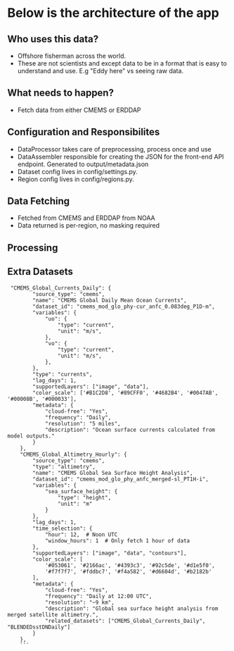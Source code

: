 # Below is the architecture of the app

## Who uses this data?

- Offshore fisherman across the world.
- These are not scientists and except data to be in a format that is easy to understand and use. E.g "Eddy here" vs seeing raw data.

## What needs to happen?

- Fetch data from either CMEMS or ERDDAP

## Configuration and Responsibilites

- DataProcessor takes care of preprocessing, process once and use
- DataAssembler responsible for creating the JSON for the front-end API endpoint. Generated to output/metadata.json
- Dataset config lives in config/settings.py.
- Region config lives in config/regions.py.

## Data Fetching

- Fetched from CMEMS and ERDDAP from NOAA
- Data returned is per-region, no masking required

## Processing

## Extra Datasets

````
 "CMEMS_Global_Currents_Daily": {
        "source_type": "cmems",
        "name": "CMEMS Global Daily Mean Ocean Currents",
        "dataset_id": "cmems_mod_glo_phy-cur_anfc_0.083deg_P1D-m",
        "variables": {
            "uo": {
                "type": "current",
                "unit": "m/s",
            },
            "vo": {
                "type": "current",
                "unit": "m/s",
            },
        },
        "type": "currents",
        "lag_days": 1,
        "supportedLayers": ["image", "data"],
        "color_scale": ['#B1C2D8', '#89CFF0', '#4682B4', '#0047AB', '#00008B', '#000033'],
        "metadata": {
            "cloud-free": "Yes",
            "frequency": "Daily",
            "resolution": "5 miles",
            "description": "Ocean surface currents calculated from model outputs."
        }
    },
    "CMEMS_Global_Altimetry_Hourly": {
        "source_type": "cmems",
        "type": "altimetry",
        "name": "CMEMS Global Sea Surface Height Analysis",
        "dataset_id": "cmems_mod_glo_phy_anfc_merged-sl_PT1H-i",
        "variables": {
            "sea_surface_height": {
                "type": "height",
                "unit": "m"
            }
        },
        "lag_days": 1,
        "time_selection": {
            "hour": 12,  # Noon UTC
            "window_hours": 1  # Only fetch 1 hour of data
        },
        "supportedLayers": ["image", "data", "contours"],
        "color_scale": [
            '#053061', '#2166ac', '#4393c3', '#92c5de', '#d1e5f0',
            '#f7f7f7', '#fddbc7', '#f4a582', '#d6604d', '#b2182b'
        ],
        "metadata": {
            "cloud-free": "Yes",
            "frequency": "Daily at 12:00 UTC",
            "resolution": "~9 km",
            "description": "Global sea surface height analysis from merged satellite altimetry.",
            "related_datasets": ["CMEMS_Global_Currents_Daily", "BLENDEDsstDNDaily"]
        }
    },
    ```
````
